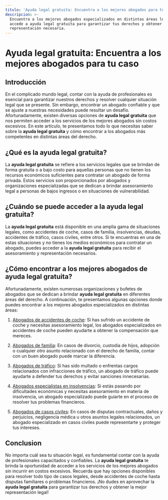 ```yaml
---
titulo: 'Ayuda legal gratuita: Encuentra a los mejores abogados para tu caso'
descripcion: >-
  Encuentra a los mejores abogados especializados en distintas áreas legales y
  accede a ayuda legal gratuita para garantizar tus derechos y obtener la
  representación necesaria.
---
```


# **Ayuda legal gratuita: Encuentra a los mejores abogados para tu caso**

## **Introducción**

En el complicado mundo legal, contar con la ayuda de profesionales es esencial para garantizar nuestros derechos y resolver cualquier situación legal que se presente. Sin embargo, encontrar un abogado confiable y que se ajuste a nuestras necesidades puede resultar un desafío. Afortunadamente, existen diversas opciones de **ayuda legal gratuita** que nos permiten acceder a los servicios de los mejores abogados sin costos excesivos. En este artículo, te presentamos todo lo que necesitas saber sobre la **ayuda legal gratuita** y cómo encontrar a los abogados más competentes en distintas áreas del derecho.

## **¿Qué es la ayuda legal gratuita?**

La **ayuda legal gratuita** se refiere a los servicios legales que se brindan de forma gratuita o a bajo costo para aquellas personas que no tienen los recursos económicos suficientes para contratar un abogado de forma privada. Estos servicios son proporcionados por abogados y organizaciones especializadas que se dedican a brindar asesoramiento legal a personas de bajos ingresos o en situaciones de vulnerabilidad.

## **¿Cuándo se puede acceder a la ayuda legal gratuita?**

La **ayuda legal gratuita** está disponible en una amplia gama de situaciones legales, como accidentes de coche, casos de familia, insolvencias, deudas, accidentes de tráfico, casos civiles, entre otros. Si te encuentras en una de estas situaciones y no tienes los medios económicos para contratar un abogado, puedes acceder a la **ayuda legal gratuita** para recibir el asesoramiento y representación necesarios.

## **¿Cómo encontrar a los mejores abogados de ayuda legal gratuita?**

Afortunadamente, existen numerosas organizaciones y bufetes de abogados que se dedican a brindar **ayuda legal gratuita** en diferentes áreas del derecho. A continuación, te presentamos algunas opciones donde puedes encontrar a los mejores abogados especializados en distintas áreas:

1. [Abogados de accidentes de coche](abogados-accidente-coche): Si has sufrido un accidente de coche y necesitas asesoramiento legal, los abogados especializados en accidentes de coche pueden ayudarte a obtener la compensación que mereces.

2. [Abogados de familia](buenos-abogados-de-familia): En casos de divorcio, custodia de hijos, adopción o cualquier otro asunto relacionado con el derecho de familia, contar con un buen abogado puede marcar la diferencia.

3. [Abogados de tráfico](abogados-de-trafico): Si has sido multado o enfrentas cargos relacionados con infracciones de tráfico, un abogado de tráfico puede ayudarte a defender tus derechos y evitar sanciones innecesarias.

4. [Abogados especialistas en insolvencias](abogado-especialista-en-insolvencias): Si estás pasando por dificultades económicas y necesitas asesoramiento en materia de insolvencia, un abogado especializado puede guiarte en el proceso de resolver tus problemas financieros.

5. [Abogados de casos civiles](abogados-de-casos-civiles): En casos de disputas contractuales, daños y perjuicios, negligencia médica u otros asuntos legales relacionados, un abogado especializado en casos civiles puede representarte y proteger tus intereses.

## **Conclusion**

No importa cuál sea tu situación legal, es fundamental contar con la ayuda de profesionales capacitados y confiables. La **ayuda legal gratuita** te brinda la oportunidad de acceder a los servicios de los mejores abogados sin incurrir en costos excesivos. Recuerda que hay opciones disponibles para resolver todo tipo de casos legales, desde accidentes de coche hasta disputas familiares o problemas financieros. ¡No dudes en aprovechar la **ayuda legal gratuita** para garantizar tus derechos y obtener la mejor representación legal!
